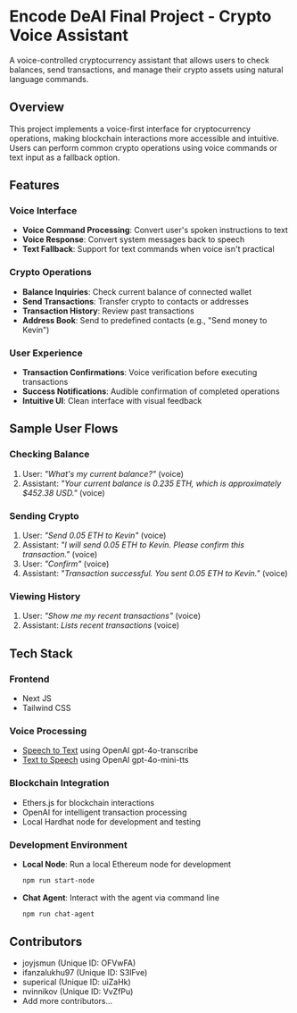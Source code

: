 # Encode DeAI Final Project - Crypto Voice Assistant

A voice-controlled cryptocurrency assistant that allows users to check balances, send transactions, and manage their crypto assets using natural language commands.

## Overview

This project implements a voice-first interface for cryptocurrency operations, making blockchain interactions more accessible and intuitive. Users can perform common crypto operations using voice commands or text input as a fallback option.

## Features

### Voice Interface
- **Voice Command Processing**: Convert user's spoken instructions to text
- **Voice Response**: Convert system messages back to speech
- **Text Fallback**: Support for text commands when voice isn't practical

### Crypto Operations
- **Balance Inquiries**: Check current balance of connected wallet
- **Send Transactions**: Transfer crypto to contacts or addresses
- **Transaction History**: Review past transactions
- **Address Book**: Send to predefined contacts (e.g., "Send money to Kevin")

### User Experience
- **Transaction Confirmations**: Voice verification before executing transactions
- **Success Notifications**: Audible confirmation of completed operations
- **Intuitive UI**: Clean interface with visual feedback

## Sample User Flows

### Checking Balance
1. User: *"What's my current balance?"* (voice)
2. Assistant: *"Your current balance is 0.235 ETH, which is approximately $452.38 USD."* (voice)

### Sending Crypto
1. User: *"Send 0.05 ETH to Kevin"* (voice)
2. Assistant: *"I will send 0.05 ETH to Kevin. Please confirm this transaction."* (voice)
3. User: *"Confirm"* (voice)
4. Assistant: *"Transaction successful. You sent 0.05 ETH to Kevin."* (voice)

### Viewing History
1. User: *"Show me my recent transactions"* (voice)
2. Assistant: *Lists recent transactions* (voice)

## Tech Stack

### Frontend
- Next JS
- Tailwind CSS

### Voice Processing
- [Speech to Text](https://platform.openai.com/docs/guides/speech-to-text) using OpenAI gpt-4o-transcribe
- [Text to Speech](https://platform.openai.com/docs/guides/text-to-speech) using OpenAI gpt-4o-mini-tts

### Blockchain Integration
- Ethers.js for blockchain interactions
- OpenAI for intelligent transaction processing
- Local Hardhat node for development and testing

### Development Environment
- **Local Node**: Run a local Ethereum node for development
  ```bash
  npm run start-node
  ```
- **Chat Agent**: Interact with the agent via command line
  ```bash
  npm run chat-agent
  ```


## Contributors
- joyjsmun (Unique ID: OFVwFA)
- ifanzalukhu97 (Unique ID: S3lFve)
- superical (Unique ID: uiZaHk)
- nvinnikov (Unique ID: VvZfPu)
- Add more contributors...


